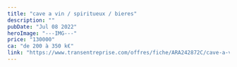 ```yaml
---
title: "cave a vin / spiritueux / bieres"
description: ""
pubDate: "Jul 08 2022"
heroImage: "---IMG---"
price: "130000"
ca: "de 200 à 350 k€"
link: "https://www.transentreprise.com/offres/fiche/ARA242872C/cave-a-vin-spiritueux-bieres/rhone-alpes"
---
```

